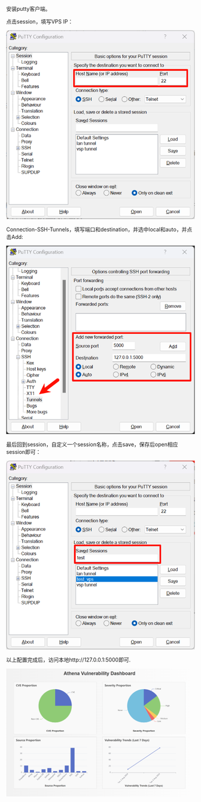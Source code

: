 安装putty客户端。

点击session，填写VPS IP：

![image-20240806170448471](README/image-20240806170448471.png)

Connection-SSH-Tunnels，填写端口和destination，并选中local和auto，并点击Add:

![image-20240806170631700](README/image-20240806170631700.png)

最后回到session，自定义一个session名称，点击save，保存后open相应session即可：

![image-20240806171017939](README/image-20240806171017939.png)

以上配置完成后，访问本地http://127.0.0.1:5000即可.

![image-20240806170011362](README/image-20240806170011362.png)